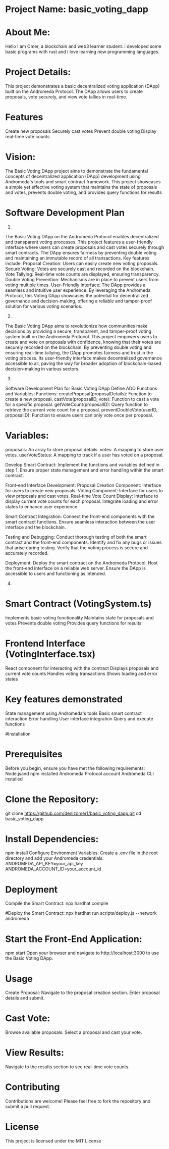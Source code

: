 # Project Name: basic_voting_dapp

# About Me: 
Hello I am Omer, a blockchain and web3 learner student. i developed some basic programs with rust and i love learning new programming languages.

# Project Details:
This project demonstrates a basic decentralized voting application (DApp) built on the Andromeda Protocol. The DApp allows users to create proposals, vote securely, and view vote tallies in real-time.

# Features
Create new proposals
Securely cast votes
Prevent double voting
Display real-time vote counts

# Vision:
The Basic Voting DApp project aims to demonstrate the fundamental concepts of decentralized application (DApp) development using Andromeda's tools and smart contract framework. 
This project showcases a simple yet effective voting system that maintains the state of proposals and votes, prevents double voting, and provides query functions for results

# Software Development Plan
1.
The Basic Voting DApp on the Andromeda Protocol enables decentralized and transparent voting processes. This project features a user-friendly interface where users can create proposals and cast votes securely through smart contracts. The DApp ensures fairness by preventing double voting and maintaining an immutable record of all transactions. Key features include:
Proposal Creation: Users can easily create new voting proposals.
Secure Voting: Votes are securely cast and recorded on the blockchain.
Vote Tallying: Real-time vote counts are displayed, ensuring transparency.
Double Voting Prevention: Mechanisms are in place to prevent users from voting multiple times.
User-Friendly Interface: The DApp provides a seamless and intuitive user experience.
By leveraging the Andromeda Protocol, this Voting DApp showcases the potential for decentralized governance and decision-making, offering a reliable and tamper-proof solution for various voting scenarios.

2.
The Basic Voting DApp aims to revolutionize how communities make decisions by providing a secure, transparent, and tamper-proof voting system built on the Andromeda Protocol. This project empowers users to create and vote on proposals with confidence, knowing that their votes are securely recorded on the blockchain. By preventing double voting and ensuring real-time tallying, the DApp promotes fairness and trust in the voting process. Its user-friendly interface makes decentralized governance accessible to all, paving the way for broader adoption of blockchain-based decision-making in various sectors.

3.
Software Development Plan for Basic Voting DApp
Define ADO Functions and Variables:
Functions:
createProposal(proposalDetails): Function to create a new proposal.
castVote(proposalID, vote): Function to cast a vote for a specific proposal.
getVoteCount(proposalID): Query function to retrieve the current vote count for a proposal.
preventDoubleVote(userID, proposalID): Function to ensure users can only vote once per proposal.

# Variables:
proposals: An array to store proposal details.
votes: A mapping to store user votes.
userVoteStatus: A mapping to track if a user has voted on a proposal.

Develop Smart Contract:
Implement the functions and variables defined in step 1.
Ensure proper state management and error handling within the smart contract.

Front-end Interface Development:
Proposal Creation Component: Interface for users to create new proposals.
Voting Component: Interface for users to view proposals and cast votes.
Real-time Vote Count Display: Interface to display current vote counts for each proposal.
Integrate loading and error states to enhance user experience.

Smart Contract Integration:
Connect the front-end components with the smart contract functions.
Ensure seamless interaction between the user interface and the blockchain.

Testing and Debugging:
Conduct thorough testing of both the smart contract and the front-end components.
Identify and fix any bugs or issues that arise during testing.
Verify that the voting process is secure and accurately recorded.

Deployment:
Deploy the smart contract on the Andromeda Protocol.
Host the front-end interface on a reliable web server.
Ensure the DApp is accessible to users and functioning as intended.

4.

# Smart Contract (VotingSystem.ts)
Implements basic voting functionality
Maintains state for proposals and votes
Prevents double voting
Provides query functions for results

# Frontend Interface (VotingInterface.tsx)
React component for interacting with the contract
Displays proposals and current vote counts
Handles voting transactions
Shows loading and error states

# Key features demonstrated
State management using Andromeda's tools
Basic smart contract interaction
Error handling
User interface integration
Query and execute functions

#Installation

# Prerequisites
Before you begin, ensure you have met the following requirements:
Node.jsand npm installed
Andromeda Protocol account
Andromeda CLI installed

# Clone the Repository:
git clone https://github.com/denizomer1/basic_voting_dapp.git
cd basic_voting_dapp

# Install Dependencies:
npm install
Configure Environment Variables: Create a .env file in the root directory and add your Andromeda credentials:
ANDROMEDA_API_KEY=your_api_key
ANDROMEDA_ACCOUNT_ID=your_account_id

# Deployment
Compile the Smart Contract:
npx hardhat compile

#Deploy the Smart Contract:
npx hardhat run scripts/deploy.js --network andromeda

# Start the Front-End Application:
npm start
Open your browser and navigate to http://localhost:3000 to use the Basic Voting DApp.

# Usage
Create Proposal:
Navigate to the proposal creation section.
Enter proposal details and submit.

# Cast Vote:
Browse available proposals.
Select a proposal and cast your vote.

# View Results:
Navigate to the results section to see real-time vote counts.

# Contributing
Contributions are welcome! Please feel free to fork the repository and submit a pull request.

# License
This project is licensed under the MIT License
